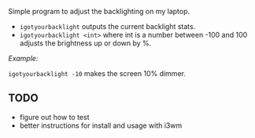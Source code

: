 Simple program to adjust the backlighting on my laptop.

* `igotyourbacklight` outputs the current backlight stats.
* `igotyourbacklight <int>` where int is a number between -100 and 100 adjusts the brightness up or down by %.

*Example:*

`igotyourbacklight -10` makes the screen 10% dimmer.

## TODO

* figure out how to test
* better instructions for install and usage with i3wm